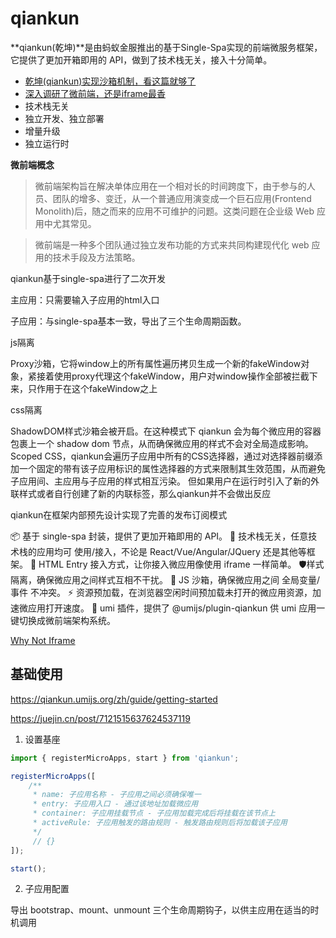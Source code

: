 # qiankun 

**qiankun(乾坤)**是由蚂蚁金服推出的基于Single-Spa实现的前端微服务框架，它提供了更加开箱即用的 API，做到了技术栈无关，接入十分简单。
- [乾坤(qiankun)实现沙箱机制，看这篇就够了](https://juejin.cn/post/7431455846150242354?searchId=202502192140290596B8A52033D170D738)
- [深入调研了微前端，还是iframe最香](https://juejin.cn/post/7244070072788287544?searchId=202502192140290596B8A52033D170D738)
- 技术栈无关
- 独立开发、独立部署
- 增量升级
- 独立运行时

**微前端概念**
> 微前端架构旨在解决单体应用在一个相对长的时间跨度下，由于参与的人员、团队的增多、变迁，从一个普通应用演变成一个巨石应用(Frontend Monolith)后，随之而来的应用不可维护的问题。这类问题在企业级 Web 应用中尤其常见。

> 微前端是一种多个团队通过独立发布功能的方式来共同构建现代化 web 应用的技术手段及方法策略。


qiankun基于single-spa进行了二次开发

主应用：只需要输入子应用的html入口

子应用：与single-spa基本一致，导出了三个生命周期函数。

js隔离

Proxy沙箱，它将window上的所有属性遍历拷贝生成一个新的fakeWindow对象，紧接着使用proxy代理这个fakeWindow，用户对window操作全部被拦截下来，只作用于在这个fakeWindow之上

css隔离

ShadowDOM样式沙箱会被开启。在这种模式下 qiankun 会为每个微应用的容器包裹上一个 shadow dom 节点，从而确保微应用的样式不会对全局造成影响。
Scoped CSS，qiankun会遍历子应用中所有的CSS选择器，通过对选择器前缀添加一个固定的带有该子应用标识的属性选择器的方式来限制其生效范围，从而避免子应用间、主应用与子应用的样式相互污染。
但如果用户在运行时引入了新的外联样式或者自行创建了新的内联标签，那么qiankun并不会做出反应

qiankun在框架内部预先设计实现了完善的发布订阅模式

📦 基于 single-spa 封装，提供了更加开箱即用的 API。
📱 技术栈无关，任意技术栈的应用均可 使用/接入，不论是 React/Vue/Angular/JQuery 还是其他等框架。
💪 HTML Entry 接入方式，让你接入微应用像使用 iframe 一样简单。
🛡​ 样式隔离，确保微应用之间样式互相不干扰。
🧳 JS 沙箱，确保微应用之间 全局变量/事件 不冲突。
⚡️ 资源预加载，在浏览器空闲时间预加载未打开的微应用资源，加速微应用打开速度。
🔌 umi 插件，提供了 @umijs/plugin-qiankun 供 umi 应用一键切换成微前端架构系统。

[Why Not Iframe](https://www.yuque.com/kuitos/gky7yw/gesexv)

## 基础使用

https://qiankun.umijs.org/zh/guide/getting-started

https://juejin.cn/post/7121515637624537119

1. 设置基座
```js
import { registerMicroApps, start } from 'qiankun';

registerMicroApps([
    /**
     * name: 子应用名称 - 子应用之间必须确保唯一
     * entry: 子应用入口 - 通过该地址加载微应用
     * container: 子应用挂载节点 - 子应用加载完成后将挂载在该节点上
     * activeRule: 子应用触发的路由规则 - 触发路由规则后将加载该子应用
     */
     // {}
]);

start();
```

2. 子应用配置

导出 bootstrap、mount、unmount 三个生命周期钩子，以供主应用在适当的时机调用